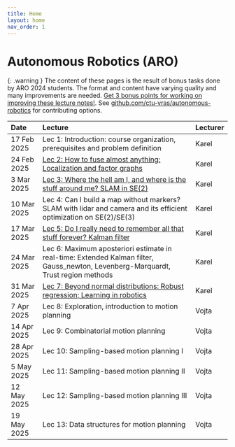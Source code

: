 ```yaml
---
title: Home
layout: home
nav_order: 1
---
```

# Autonomous Robotics (ARO)

{: .warning }
The content of these pages is the result of bonus tasks done by ARO 2024 students. The format and content have varying quality and many improvements are needed. [Get 3 bonus points for working on improving these lecture notes!](https://cw.fel.cvut.cz/b242/courses/aro/start#bonus_taskstudent_s_lecture_notes_max_3_points). See [github.com/ctu-vras/autonomous-robotics](https://ctu-vras.github.io/autonomous-robotics/) for contributing options.

| Date | Lecture | Lecturer |
| :--------- | :---------------------------------------------------------------------------------------------------------------------------------------------------------------------------------------------------------------------------------- | :------------------------------------ |
| 17 Feb 2025 | Lec 1: Introduction: course organization, prerequisites and problem definition | Karel |
| 24 Feb 2025 | [Lec 2: How to fuse almost anything: Localization and factor graphs](docs/factor_graphs/factor_graphs.html) | Karel |
| 3 Mar 2025 | [Lec 3: Where the hell am I, and where is the stuff around me? SLAM in SE(2)](docs/slam_se2.html) | Karel |
| 10 Mar 2025 | Lec 4: Can I build a map without markers? SLAM with lidar and camera and its efficient optimization on SE(2)/SE(3) | Karel |
| 17 Mar 2025 | [Lec 5: Do I really need to remember all that stuff forever? Kalman filter](docs/kalman/kalman.html) | Karel |
| 24 Mar 2025 | Lec 6: Maximum aposteriori estimate in real-time: Extended Kalman filter, Gauss_newton, Levenberg-Marquardt, Trust region methods | Karel |
| 31 Mar 2025 | [Lec 7: Beyond normal distributions: Robust regression; Learning in robotics](docs/distributions/distributions.html) | Karel |
| 7 Apr 2025 | Lec 8: Exploration, introduction to motion planning | Vojta |
| 14 Apr 2025 | Lec 9: Combinatorial motion planning | Vojta |
| 28 Apr 2025 | Lec 10: Sampling-based motion planning I | Vojta |
| 5 May 2025 | Lec 11: Sampling-based motion planning II | Vojta |
| 12 May 2025 | Lec 12: Sampling-based motion planning III | Vojta |
| 19 May 2025 | Lec 13: Data structures for motion planning | Vojta |
